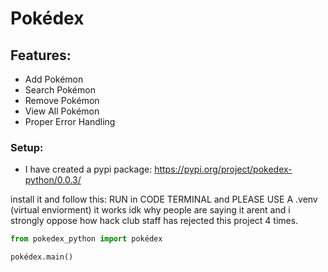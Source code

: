 # Pokédex

## Features:
- Add Pokémon
- Search Pokémon
- Remove Pokémon
- View All Pokémon
- Proper Error Handling

### Setup:
- I have created a pypi package: https://pypi.org/project/pokedex-python/0.0.3/

install it and follow this: RUN in CODE TERMINAL and PLEASE USE A .venv (virtual enviorment) it works idk why people are saying it arent and i strongly oppose how hack club staff has rejected this project 4 times.

```python
from pokedex_python import pokédex

pokédex.main()
``` 




